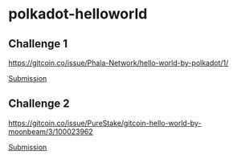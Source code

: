 # polkadot-helloworld

## Challenge 1
https://gitcoin.co/issue/Phala-Network/hello-world-by-polkadot/1/

[Submission](https://github.com/eharris128/polkadot-helloworld/tree/main/phala/local-phala)

## Challenge 2
https://gitcoin.co/issue/PureStake/gitcoin-hello-world-by-moonbeam/3/100023962

[Submission](https://github.com/eharris128/polkadot-helloworld/tree/main/remix-moonbeam)
